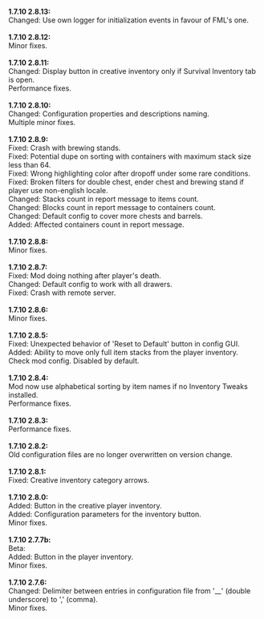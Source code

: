 **1.7.10 2.8.13:**<br />
Changed: Use own logger for initialization events in favour of FML's one.<br />
<br />
**1.7.10 2.8.12:**<br />
Minor fixes.<br />
<br />
**1.7.10 2.8.11:**<br />
Changed: Display button in creative inventory only if Survival Inventory tab is open.<br />
Performance fixes.<br />
<br />
**1.7.10 2.8.10:**<br />
Changed: Configuration properties and descriptions naming.<br />
Multiple minor fixes.<br />
<br />
**1.7.10 2.8.9:**<br />
Fixed: Crash with brewing stands.<br />
Fixed: Potential dupe on sorting with containers with maximum stack size less than 64.<br />
Fixed: Wrong highlighting color after dropoff under some rare conditions.<br />
Fixed: Broken filters for double chest, ender chest and brewing stand if player use non-english locale.<br />
Changed: Stacks count in report message to items count.<br />
Changed: Blocks count in report message to containers count.<br />
Changed: Default config to cover more chests and barrels.<br />
Added: Affected containers count in report message.<br />
<br />
**1.7.10 2.8.8:**<br />
Minor fixes.<br />
<br />
**1.7.10 2.8.7:**<br />
Fixed: Mod doing nothing after player's death.<br />
Changed: Default config to work with all drawers.<br />
Fixed: Crash with remote server.<br />
<br />
**1.7.10 2.8.6:**<br />
Minor fixes.<br />
<br />
**1.7.10 2.8.5:**<br />
Fixed: Unexpected behavior of 'Reset to Default' button in config GUI.<br />
Added: Ability to move only full item stacks from the player inventory. Check mod config. Disabled by default.<br />
<br />
**1.7.10 2.8.4:**<br />
Mod now use alphabetical sorting by item names if no Inventory Tweaks installed.<br />
Performance fixes.<br />
<br />
**1.7.10 2.8.3:**<br />
Performance fixes.<br />
<br />
**1.7.10 2.8.2:**<br />
Old configuration files are no longer overwritten on version change.<br />
<br />
**1.7.10 2.8.1:**<br />
Fixed: Creative inventory category arrows.<br />
<br />
**1.7.10 2.8.0:**<br />
Added: Button in the creative player inventory.<br />
Added: Configuration parameters for the inventory button.<br />
Minor fixes.<br />
<br />
**1.7.10 2.7.7b:**<br />
Beta:<br />
Added: Button in the player inventory.<br />
Minor fixes.<br />
<br />
**1.7.10 2.7.6:**<br />
Changed: Delimiter between entries in configuration file from '__' (double underscore) to ',' (comma).<br />
Minor fixes.<br />
